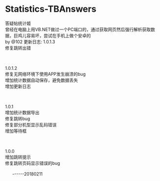 # Statistics-TBAnswers
答疑帖统计姬<br>
曾经在电脑上用VB.NET做过一个PC端口的，通过获取网页然后强行解析获取数据，巨鸡儿容易坏，尝试在手机上做个安卓的<br>
by @102
更新日志:
1.0.1.3<br>
修复跳转出错<br><br><br>

1.0.1.2<br>
修复无网络环境下使用APP发生崩溃的bug<br>
增加统计数据自动保存，避免数据丢失<br>
增加更新日志<br><br><br>

1.0.1<br>
增加统计数据导出<br>
修复跳转bug<br>
修复部分机型显示乱码错误<br>
增加等待框<br><br><br>

1.0.0<br>
增加跳转提示<br>
修复跳转页码显示错误的bug<br>
		<br>&nbsp;&nbsp;&nbsp;&nbsp;&nbsp;&nbsp;------20180211
